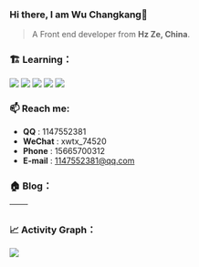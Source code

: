 <!-- <p align="center"><img width="100%" src="./assets/header.png" /></p> -->

### Hi there, I am Wu Changkang👋

> A Front end developer from **Hz Ze, China**.

### 🏗️ Learning：

<code><img src="https://img.shields.io/badge/typescript-%23007ACC.svg?style=for-the-badge&logo=typescript&logoColor=white"/></code>
<code><img src="https://img.shields.io/badge/react-%2320232a.svg?style=for-the-badge&logo=react&logoColor=%2361DAFB"/></code>
<code><img src="https://img.shields.io/badge/node.js-6DA55F?style=for-the-badge&logo=node.js&logoColor=white"/></code>
<code><img src="https://img.shields.io/badge/nestjs-%23E0234E.svg?style=for-the-badge&logo=nestjs&logoColor=white"/></code>
<code><img src="https://img.shields.io/badge/vuejs-%2335495e.svg?style=for-the-badge&logo=vuedotjs&logoColor=%234FC08D"/></code>

### 📫 Reach me:

- **QQ** : 1147552381
- **WeChat** : xwtx_74520
- **Phone** : 15665700312
- **E-mail** : 1147552381@qq.com

### 🏠 Blog：


| <img align="center" src="https://github-readme-stats.vercel.app/api?username=wu-chang-kang&show_icons=true&theme=buefy&hide_border=true" alt="" /> | <img align="center" src="https://github-readme-stats.vercel.app/api/top-langs/?username=wu-chang-kang&layout=compact&theme=buefy&hide_border=true" alt="" /> |
| ----------------------------------------------------------------------------------------------------------------------------------------------- | --------------------------------------------------------------------------------------------------------------------------------------------------------- |

### 📈 Activity Graph：

![](https://activity-graph.herokuapp.com/graph?username=wu-chang-kang&theme=react-dark)
